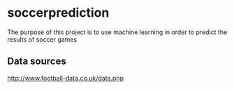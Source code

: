 # soccerprediction
The purpose of this project is to use machine learning in order to predict the results of soccer games

## Data sources
http://www.football-data.co.uk/data.php


